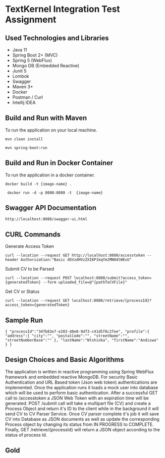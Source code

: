 # TextKernel Integration Test Assignment

## Used Technologies and Libraries

+ Java 11
+ Spring Boot 2+ (MVC)
+ Spring 5 (WebFlux)
+ Mongo DB (Embedded Reactive)
+ Junit 5
+ Lombok
+ Swagger
+ Maven 3+
+ Docker
+ Postman / Curl
+ Intellij IDEA

## Build and Run with Maven

To run the application on your local machine.

`mvn clean install`

`mvn spring-boot:run `

## Build and Run in Docker Container

To run the application in a docker container.

`docker build -t {image-name} .`

` docker run -d -p 8080:8080 -t  {image-name}`

## Swagger API Documentation ##

`http://localhost:8080/swagger-ui.html`

## CURL Commands

Generate Access Token

`curl --location --request GET http://localhost:8080/accesstoken --header Authorization:"Basic dGVzdHVzZXI6P1kqYmJMN0dtWExU" `

Submit CV to be Parsed

`curl --location --request POST localhost:8080/submit?access_token={generatedToken} --form uploaded_file=@"{pathToCVFile}"
`

Get CV or Status

`curl --location --request GET localhost:8080/retrieve/{processId}?access_token={generatedToken}`

## Sample Run
`{
    "processId":"347b83e7-e283-48e8-9df3-c41d5f8c2fee",
    "profile":{
       "address":{
          "city":"",
          "postalCode":"",
          "streetName":"",
          "streetNumberBase":""
       },
       "lastName":"Ntshinka",
       "firstName":"Andiswa"
    }
 }`

## Design Choices and Basic Algorithms

The application is written in reactive programming using Spring WebFlux framework and embedded reactive MongoDB.
For security Basic Authentication and URL Based token (Json web token) authentications are implemented. Once the application
runs it loads a mock user into database which will be used to perform basic authentication. After a successful GET call to /accesstoken a JSON Web Token with an expiration time will be generated. POST /submit call will take a multipart file (CV) and create a Process Object and return it's ID to the client while in the background it will send CV to CV Parser Service. Once CV parser complete it's job it will save CV into Database as JSON documents as well as update the corresponding Process object by changing its status from IN PROGRESS to COMPLETE. Finally, GET /retrieve/{processId} will return a JSON object according to the status of process Id.


## Gold
